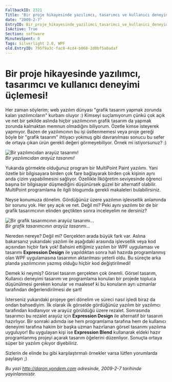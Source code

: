 ```yaml
---
FallbackID: 2321
Title: "Bir proje hikayesinde yazılımcı, tasarımcı ve kullanıcı deneyimi üçlemesi!"
date: "2009-2-7"
EntryID: Bir_proje_hikayesinde_yazilimci_tasarimci_ve_kullanici_deneyimi_uclemesi
IsActive: True
Section: software
MinutesSpent: 0
Tags: Silverlight 2.0, WPF
old.EntryID: 795f9a3c-fac8-4cd4-b068-2d0bf5a0adaf
---
```

# Bir proje hikayesinde yazılımcı, tasarımcı ve kullanıcı deneyimi üçlemesi!
Her zaman söylerim; web yazılım dünyası "grafik tasarım yapmak zorunda
kalan yazılımcıların" kurbanı oluyor :) Kimseyi suçlamıyorum çünkü çok
açık ve net bir şekilde aslında hiçbir yazılımcının grafik tasarım da
yapmak zorunda kalmaktan memnun olmadığını biliyorum. Özetle kimse
isteyerek yapmıyor. Bazen de yazılımcının bu işi üstlenmemesi veya proje
gereği böyle bir "grafik tasarım" ihtiyacı yokmuş gibi davranılması
sonucu bu sefer de ortaya çıkan ürün gerekli değeri görmeyebiliyor.
Örnek mi istiyorsunuz? :)

![Bir yazılımcıdan arayüz
tasarımı!](media/Bir_proje_hikayesinde_yazilimci_tasarimci_ve_kullanici_deneyimi_uclemesi/06022009_1.jpg)\
*Bir yazılımcıdan arayüz tasarımı!*

Yukarıda görmekte olduğunuz program bir MultiPoint Paint yazılımı. Yani
özetle bir bilgisayara birden çok fare bağlayarak birden çok kişinin
aynı anda çizim yapabilmesini sağlıyor. Özellikle İlköğretim seviyesinde
öğrenci başına bir bilgisayar düşmediğini düşünürsek güzel bir
alternatif olabilir. MultiPoint programlama ile ilgili blogumda gerekli
makaleleri bulabilirsiniz.

Neyse konumuza dönelim. Gördüğünüz üzere yazılımın işlevsellik anlamında
bir sorunu yok. Her şey açık ve net. Değil mi? Peki aynı yazılımı bir de
bir grafik tasarımcının elinden geçtikten sonra inceleyelim ne dersiniz?

![Bir grafik tasarımcının arayüz
tasarımı...](media/Bir_proje_hikayesinde_yazilimci_tasarimci_ve_kullanici_deneyimi_uclemesi/06022009_2.jpg)\
*Bir grafik tasarımcının arayüz tasarımı...*

Nereden nereye? Değil mi? Gerçekten arada büyük fark var. Aslına
bakarsanız yukarıdaki yazılım ile aşağıdaki arasında işlevsellik veya
kod açısından hiçbir fark yok! Bahsini ettiğimiz yazılım bir WPF
uygulaması ve tasarımı **Expression Design** ile yapıldıktan sonra hali
hazırda programlanmış olan WPF uygulamasına tasarımın aktarılması
yeterli oldu. Bu süreçte arka planda yazılımcının yazmış olduğu hiçbir
kod değiştirilmedi!

Demek ki neymiş? Görsel tasarım gerçekten çok önemli. Görsel tasarım,
Kullanıcı deneyimi tasarımı ve programlama konuları bir projede topluca
düşünülmesi gereken konular ve maalesef ki bu konuların ayrı uzmanlar
tarafından değerlendirilmesi de şart!

İsterseniz yukarıdaki projeye geri dönelim ve süreci nasıl işledi biraz
da ondan bahsediyim. İlk olarak ilk görselde gördüğünüz yazılım bir
yazılımcı tarafından kodlanıyor ve arayüz görüldüğü üzere rezalet.
Sonrasında tasarımcı bu rezalet arayüz için **Expression Design** ile
alternatif bir tasarım hazırlıyor. Bir sonraki adımda ise hem
programlama tarafına hem de kullanıcı deneyimi tarafına hakim bir başka
uzman hazırlanan görsel tasarımı yazılıma uyguluyor! Bu uygulayan kişi
ise **Expression Blend** kullanarak eldeki hazır programlanmış projeyi
açarak tasarım öğelerini düzenliyor. Sonuçta ortaya süper bir yazılım
çıkıyor diyebiliriz.

Sizlerin de elinde bu gibi karşılaştırmalı örnekler varsa lütfen
yorumlarda paylaşın ;)  



*Bu yazi http://daron.yondem.com adresinde, 2009-2-7 tarihinde yayinlanmistir.*
